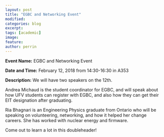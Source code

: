 ```yaml
---
layout: post
title: "EGBC and Networking Event"
modified:
categories: blog
excerpt: 
tags: [academic]
image:
feature:  
author: perrin
---
```


<b>Event Name:</b> EGBC and Networking Event 

<b>Date and Time:</b> February 12, 2018 from 14:30-16:30 in A353

<b>Description:</b> We will have two speakers on the 12th. 

Andrea Michaud is the student coordinator for EGBC, and will speak about how UFV students can register with EGBC, and also how they can get their EIT designation after graduating.

Ria Bhagnari is an Engineering Physics graduate from Ontario who will be speaking on volunteering, networking, and how it helped her change careers. She has worked with nuclear energy and firmware.

Come out to learn a lot in this doubleheader!